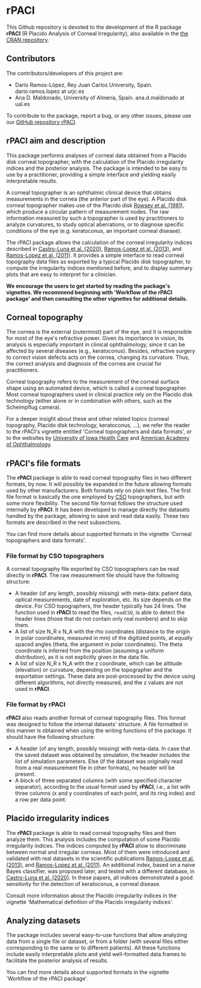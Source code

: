 # rPACI

  This Github repository is devoted to the development of the R package **rPACI** (R Placido Analysis of Corneal Irregularity), also available in the [the CRAN repository](https://cran.r-project.org/package=rPACI).

  ## Contributors
  The contributors/developers of this project are:
  * Darío Ramos-López,  Rey Juan Carlos University, Spain.  dario.ramos.lopez at urjc.es
  * Ana D. Maldonado, University of Almería, Spain. ana.d.maldonado at ual.es
  
  To contribute to the package, report a bug, or any other issues, please use our [GitHub repository rPACI](https://github.com/dariorlual/rPACI).

  ## rPACI aim and description
  
  This package performs analyses of corneal data obtained from a Placido disk corneal topographer, with the calculation of the Placido irregularity indices and the posterior analysis. The package is intended to be easy to use by a practitioner, providing a simple interface and yielding easily interpretable results.
  
  A corneal topographer is an ophthalmic clinical device that obtains measurements in the cornea (the anterior part of the eye). A Placido disk corneal topographer makes use of the Placido disk [Rowsey et al. (1981)](https://doi.org/10.1001/archopht.1981.03930011093022), which produce a circular pattern of measurement nodes. The raw information measured by such a topographer is used by practitioners to analyze curvatures, to study optical aberrations, or to diagnose specific conditions of the eye (e.g. keratoconus, an important corneal disease). 
  
  The rPACI package allows the calculation of the corneal irregularity indices described in [Castro-Luna et al. (2020)](https://doi.org/10.1016%2Fj.clae.2019.12.006), [Ramos-Lopez et al. (2013)](https://doi.org/10.1097%2FOPX.0b013e3182843f2a), and [Ramos-Lopez et al. (2011)](https://doi.org/10.1097/opx.0b013e3182279ff8). It provides a simple interface to read corneal topography data files as exported by a typical Placido disk topographer, to compute the irregularity indices mentioned before, and to display summary plots that are easy to interpret for a clinician.

  **We encourage the users to get started by reading the package's vignettes. We recommend beginning with 'Workflow of the rPACI package' and then consulting the other vignettes for additional details.**
  
  ## Corneal topography
  
  The cornea is the external (outermost) part of the eye, and it is responsible for most of the eye's refractive power. Given its importance in vision, its analysis is especially important in clinical ophthalmology, since it can be affected by several diseases (e.g., keratoconus). Besides, refractive surgery to correct vision defects acts on the cornea, changing its curvature. Thus, the correct analysis and diagnosis of the cornea are crucial for practitioners. 
  
  Corneal topography refers to the measurement of the corneal surface shape using an automated device, which is called a corneal topographer. Most corneal topographers used in clinical practice rely on the Placido disk technology (either alone or in combination with others, such as the Scheimpflug camera).

  For a deeper insight about these and other related topics (corneal topography, Placido disk technology, keratoconus, ...), we refer the reader to the rPACI's vignette entitled 'Corneal topographers and data formats', or to the websites by [University of Iowa Health Care](https://webeye.ophth.uiowa.edu/eyeforum/tutorials/Corneal-Imaging/Index.htm) and [American Academy of Ophthalmology](https://eyewiki.aao.org/Corneal_Topography).
  
  ## rPACI's file formats
  
  The **rPACI** package is able to read corneal topography files in two different formats, by now. It will possibly be expanded in the future allowing formats used by other manufacturers. Both formats rely on plain text files. The first file format is basically the one employed by [CSO](https://www.csoitalia.it) topographers, but with some more flexibility. The second file format follows the structure used internally by **rPACI**. It has been developed to manage directly the datasets handled by the package, allowing to save and read data easily. These two formats are described in the next subsections.
  
  You can find more details about supported formats in the vignette 'Corneal topographers and data formats'.	
  
  ### File format by CSO topographers
	
  A corneal topography file exported by CSO topographers can be read directly in **rPACI**. The raw measurement file should have the following structure:

  * A header (of any length, possibly missing) with meta-data: patient data, optical measurements, date of exploration, etc. Its size depends on the device. For CSO topographers, the header typically has 24 lines. The function used in **rPACI** to read the files, `readCSO`, is able to detect the header lines (those that do not contain only real numbers) and to skip them.
  * A list of size N_R x N_A with the rho coordinates (distance to the origin in polar coordinates, measured in mm) of the digitized points, at equally spaced angles (theta, the argument in polar coordinates). The theta coordinate is inferred from the position (assuming a uniform distribution), as it is not explicitly given in the data file.
  * A list of size N_R x N_A with the z coordinate, which can be altitude (elevation) or curvature, depending on the topographer and the exportation settings. These data are post-processed by the device using different algorithms, not directly measured, and the z values are not used in **rPACI**.
	
  ### File format by rPACI
	
  **rPACI** also reads another format of corneal topography files. This format was designed to follow the internal datasets' structure. A file formatted in this manner is obtained when using the writing functions of the package. It should have the following structure:	
		
  * A header (of any length, possibly missing) with meta-data. In case that the saved dataset was obtained by simulation, the header includes the list of simulation parameters. Else (if the dataset was originally read from a real measurement file in other formats), no header will be present.
  * A block of three separated columns (with some specified character separator), according to the usual format used by **rPACI**, i.e., a list with three columns (x and y coordinates of each point, and its ring index) and a row per data point.
  
  ## Placido irregularity indices
  
  The **rPACI** package is able to read corneal topography files and then analyze them. This analysis includes the computation of some Placido irregularity indices. The indices computed by **rPACI** allow to discriminate between normal and irregular corneas. Most of them were introduced and validated with real datasets in the scientific publications [Ramos-Lopez et al. (2013)](https://doi.org/10.1097%2FOPX.0b013e3182843f2a), and [Ramos-Lopez et al. (2011)](https://doi.org/10.1097/opx.0b013e3182279ff8). An additional index, based on a naive Bayes classifier, was proposed later, and tested with a different database, in [Castro-Luna et al. (2020)](https://doi.org/10.1016%2Fj.clae.2019.12.006). In these papers, all indices demonstrated a good sensitivity for the detection of keratoconus, a corneal disease.
		
  Consult more information about the Placido irregularity indices in the vignette 'Mathematical definition of the Placido irregularity indices'.	
		
  ## Analyzing datasets 
  
  The package includes several easy-to-use functions that allow analyzing data from a single file or dataset, or from a folder (with several files either corresponding to the same or to different patients). All these functions include easily interpretable plots and yield well-formatted data.frames to facilitate the posterior analysis of results.
		
  You can find more details about supported formats in the vignette 'Workflow of the rPACI package'.	
